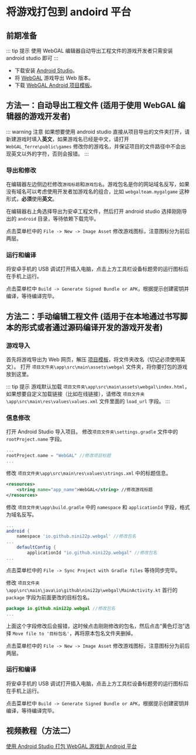 # 将游戏打包到 andoird 平台

## 前期准备

::: tip 提示
使用 WebGAL 编辑器自动导出工程文件的游戏开发者只需安装 android studio 即可
:::

* 下载安装 [Android Studio](https://developer.android.com/studio)。
* 将 [WebGAL](https://github.com/MakinoharaShoko/WebGAL) 游戏导出 Web 版本。
* 下载 [WebGAL Android 项目模板](https://github.com/nini22P/WebGAL-Android)。

## 方法一：自动导出工程文件 (适用于使用 WebGAL 编辑器的游戏开发者)

::: warning 注意
如果想要使用 android studio 直接从项目导出的文件夹打开，请新建游戏时填入**英文**，如果游戏名已经是中文，请打开 `WebGAL_Terre\public\games` 修改你的游戏名，并保证项目的文件路径中不会出现英文以外的字符，否则会报错。
:::

### 导出和修改

在编辑器左边侧边栏修改`游戏标题`和`游戏包名`。游戏包名是你的网站域名反写，如果没有域名可以考虑使用开发者加游戏名的组合，比如 `webgalteam.mygalgame` 这种形式，**必须**使用**英文**。

在编辑器右上角选择导出为安卓工程文件，然后打开 android studio 选择刚刚导出的 `android` 目录，等待依赖下载完毕。

点击菜单栏中的 `File -> New -> Image Asset` 修改游戏图标，注意图标分为前后两层。

### 运行和编译

将安卓手机的 USB 调试打开插入电脑，点击上方工具栏设备标题旁的运行图标后在手机上运行。

点击菜单栏中 `Build -> Generate Signed Bundle or APK`，根据提示创建密钥并编译，等待编译完毕。

## 方法二：手动编辑工程文件 (适用于在本地通过书写脚本的形式或者通过源码编译开发的游戏开发者)

### 游戏导入

首先将游戏导出为 Web 网页，解压 [项目模板](https://github.com/nini22P/WebGAL-Android)，将文件夹改名（切记必须使用英文）。
打开 `项目文件夹\app\src\main\assets\webgal` 文件夹，将你要打包的游戏放到这里。

::: tip 提示
游戏默认加载 `项目文件夹\app\src\main\assets\webgal\index.html`，如果想要自定义加载链接（比如在线链接），请修改  `项目文件夹\app\src\main\res\values\values.xml` 文件里面的 `load_url` 字段。
:::

### 信息修改

打开 Android Studio 导入项目。
修改`项目文件夹\settings.gradle` 文件中的 `rootProject.name` 字段。

``` gradle
...
rootProject.name = "WebGAL" //修改项目标题
...
```

修改 `项目文件夹\app\src\main\res\values\strings.xml` 中的标题信息。

``` xml
<resources>
    <string name="app_name">WebGAL</string> //修改游戏标题
</resources>
```

修改 `项目文件夹\app\build.gradle` 中的 `namespace` 和 `applicationId` 字段，格式为域名反写。

``` gradle
...
android {
    namespace 'io.github.nini22p.webgal' //修改包名
...
    defaultConfig {
        applicationId "io.github.nini22p.webgal" //修改包名
...
```

点击菜单栏中的 `File -> Sync Project with Gradle files` 等待同步完毕。

修改 `项目文件夹\app\src\main\java\io\github\nini22p\webgal\MainActivity.kt` 首行的 `package` 字段为前面更改的目标包名。

``` kotlin
package io.github.nini22p.webgal //修改包名
...
```

上面这个字段修改后会报错，这时候点击刚刚修改的包名，然后点击“黄色灯泡”选择 `Move file to '目标包名'`，再将原本包名文件夹删掉。

点击菜单栏中的 `File -> New -> Image Asset` 修改游戏图标，注意图标分为前后两层。

### 运行和编译

将安卓手机的 USB 调试打开插入电脑，点击上方工具栏设备标题旁的运行图标后在手机上运行。

点击菜单栏中 `Build -> Generate Signed Bundle or APK`，根据提示创建密钥并编译，等待编译完毕。

## 视频教程（方法二）

[使用 Android Studio 打包 WebGAL 游戏到 Android 平台](https://www.bilibili.com/video/BV1m24y1J7ct/)
